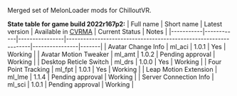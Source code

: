 Merged set of MelonLoader mods for ChilloutVR.

**State table for game build 2022r167p2:**
| Full name | Short name | Latest version | Available in [CVRMA](https://github.com/knah/CVRMelonAssistant) | Current Status | Notes |
|-----------|------------|----------------|-----------------------------------------------------------------|----------------|-------|
| Avatar Change Info | ml_aci | 1.0.1 | Yes | Working |
| Avatar Motion Tweaker | ml_amt | 1.0.2 | Pending approval | Working |
| Desktop Reticle Switch | ml_drs | 1.0.0 | Yes | Working |
| Four Point Tracking | ml_fpt | 1.0.1 | Yes | Working |
| Leap Motion Extension | ml_lme | 1.1.4 | Pending approval | Working |
| Server Connection Info | ml_sci | 1.0.1 | Pending approval | Working |

